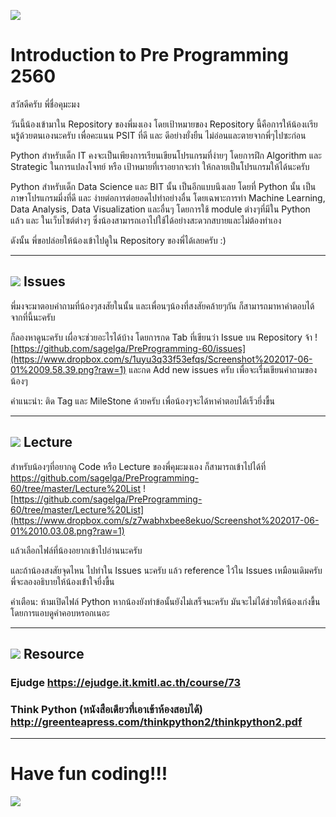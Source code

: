 ![](https://www.dropbox.com/s/depfcyakygzc8qw/prepro-live-2.png?raw=1)
# Introduction to Pre Programming 2560
สวัสดีครับ พี่ชื่อคุมะมง

วันนี้น้องเข้ามาใน Repository ของพี่มงเอง โดยเป้าหมายของ Repository นี้คือการให้น้องเเรียนรู้ด้วยตนเองนะครับ เพื่อคะแนน PSIT ที่ดี และ ดีอย่างยั่งยืน ไม่อ่อนและตายจากพี่ๆไปซะก่อน

Python สำหรับเด็ก IT คงจะเป็นเพียงการเรียนเขียนโปรแกรมที่ง่ายๆ โดยการฝึก Algorithm และ Strategic ในการแปลงโจทย์ หรือ เป้าหมายที่เราอยากจะทำ ให้กลายเป็นโปรแกรมให้ได้นะครับ

Python สำหรับเด็ก Data Science และ BIT นั้น เป็นอีกแบบนึงเลย โดยที่ Python นั้น เป็นภาษาโปรแกรมมี่งที่ดี และ ง่ายต่อการต่อยอดไปทำอย่างอื่น โดยเฉพาะการทำ Machine Learning, Data Analysis, Data Visualization และอื่นๆ โดยการใช้ module ต่างๆที่มีใน Python แล้ว และ ในเว็บไซต์ต่างๆ ซึ่งน้องสามารถเอาไปใช้ได้อย่างสะดวกสบายและไม่ต้องทำเอง

ดังนั้น พี่ขอปล่อยให้น้องเข้าไปดูใน Repository ของพี่ได้เลยครับ :)

---

## ![](https://www.dropbox.com/s/87t52kss15mxzfw/ic_question_answer_black_48dp_2x.png?raw=1) Issues

พี่มงจะมาตอบคำถามที่น้องๆสงสัยในนั้น และเพื่อนๆน้องที่สงสัยคล้ายๆกัน ก็สามารถมาหาคำตอบได้จากที่นี้นะครับ

ก็ลองหาดูนะครับ เผื่อจะช่วยอะไรได้บ้าง โดยการกด Tab ที่เขียนว่า Issue บน Repository จ้า
![https://github.com/sagelga/PreProgramming-60/issues](https://www.dropbox.com/s/1uyu3q33f53efqs/Screenshot%202017-06-01%2009.58.39.png?raw=1)
และกด Add new issues ครับ เพื่อจะเรื่มเขียนคำถามของน้องๆ

คำแนะนำ: ติด Tag และ MileStone ด้วยครับ เพื่อน้องๆจะได้หาคำตอบได้เร็วยี่งขื้น

---
## ![](https://www.dropbox.com/s/ltedppupqoxaaxj/ic_class_black_48dp_2x.png?raw=1) Lecture

สำหรับน้องๆที่อยากดู Code หรือ Lecture ของพี่คุมะมงเอง
ก็สามารถเข้าไปได้ที่ https://github.com/sagelga/PreProgramming-60/tree/master/Lecture%20List
![https://github.com/sagelga/PreProgramming-60/tree/master/Lecture%20List](https://www.dropbox.com/s/z7wabhxbee8ekuo/Screenshot%202017-06-01%2010.03.08.png?raw=1)

แล้วเลือกไฟล์ที่น้องอยากเข้าไปอ่านนะครับ

และถ้าน้องสงสัยจุดไหน ไปทำใน Issues นะครับ แล้ว reference ไว้ใน Issues เหมือนเดิมครับ พี่จะลองอธิบายให้น้องเข้่าใจยี่งขื้น

คำเตือน: ห้ามเปิดไฟล์ Python หากน้องยังทำข้อนั้นยังไม่เสร็จนะครับ มันจะไม่ได้ช่วยให้น้องเก่งขื้น โดยการแอบดูคำคอบหรอกเนอะ

---

## ![](https://www.dropbox.com/s/34ew7n8tecgtymz/ic_bookmark_border_black_48dp_2x.png?raw=1) Resource

### Ejudge https://ejudge.it.kmitl.ac.th/course/73

### Think Python (หนังสือเดียวที่เอาเข้าห้องสอบได้) http://greenteapress.com/thinkpython2/thinkpython2.pdf

---
# Have fun coding!!!
![](https://www.dropbox.com/s/pm9t4ceftlvc4s0/Hot%20Head%20Kumamon.jpg?raw=1)
